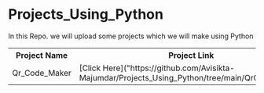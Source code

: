 # Projects_Using_Python
In this Repo. we will upload some projects which we will make using Python
<table>
  <tr>
    <th><b>Project Name</b></th>
    <th><b>Project Link</b></th>
  </tr>
  <tr>
    <td>Qr_Code_Maker</td>
    <td>[Click Here]("https://github.com/Avisikta-Majumdar/Projects_Using_Python/tree/main/QrCodeMaker")</td>
  </tr>
  </table>

